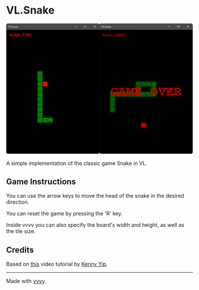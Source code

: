 # VL.Snake

![VL.Snake](assets/VL.Snake.png)

A simple implementation of the classic game Snake in VL.

## Game Instructions

You can use the arrow keys to move the head of the snake in the desired direction.

You can reset the game by pressing the 'R' key.

Inside vvvv you can also specify the board's width and height, as well as the tile size.


## Credits

Based on [this](https://www.youtube.com/watch?v=Y62MJny9LHg) video tutorial by [Kenny Yip](https://www.youtube.com/@KennyYipCoding).

---

Made with [vvvv](https://visualprogramming.net/).
